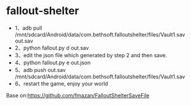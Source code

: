 # fallout-shelter

- 1、adb pull /mnt/sdcard/Android/data/com.bethsoft.falloutshelter/files/Vault1.sav out.sav
- 2、python fallout.py d out.sav
- 3、edit the json file which generated by step 2 and then save.
- 4、python fallout.py e out.json
- 5、adb push out.sav /mnt/sdcard/Android/data/com.bethsoft.falloutshelter/files/Vault1.sav
- 6、restart the game, enjoy your world

Base on:https://github.com/fmazan/FalloutShelterSaveFile